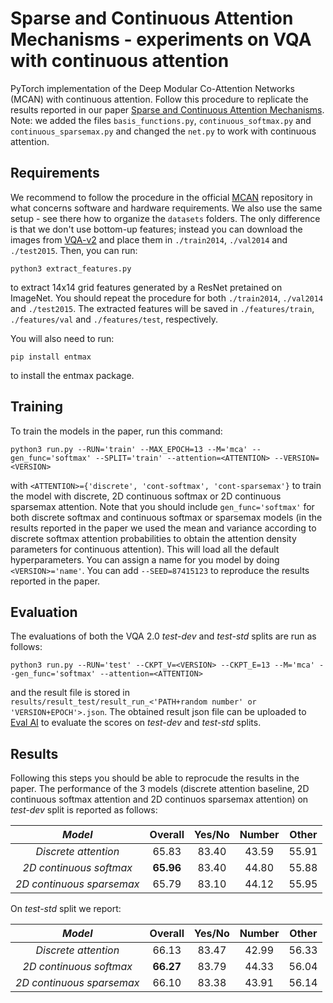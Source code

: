 # Sparse and Continuous Attention Mechanisms - experiments on VQA with continuous attention
PyTorch implementation of the Deep Modular Co-Attention Networks (MCAN) with continuous attention. Follow this procedure to replicate the results reported in our paper [Sparse and Continuous Attention Mechanisms](https://arxiv.org/abs/2006.07214). Note: we added the files `basis_functions.py`, `continuous_softmax.py` and `continuous_sparsemax.py` and changed the `net.py` to work with continuous attention.

## Requirements

We recommend to follow the procedure in the official [MCAN](https://github.com/MILVLG/mcan-vqa) repository in what concerns software and hardware requirements. We also use the same setup - see there how to organize the `datasets` folders. The only difference is that we don't use bottom-up features; instead you can download the images from [VQA-v2](https://visualqa.org/download.html) and place them in `./train2014`, `./val2014` and `./test2015`. Then, you can run:
```features
python3 extract_features.py
```
to extract 14x14 grid features generated by a ResNet pretained on ImageNet. You should repeat the procedure for both `./train2014`, `./val2014` and `./test2015`. The extracted features will be saved in `./features/train`, `./features/val` and `./features/test`, respectively. 

You will also need to run:

```entmax
pip install entmax
```
to install the entmax package.

## Training

To train the models in the paper, run this command:

```train
python3 run.py --RUN='train' --MAX_EPOCH=13 --M='mca' --gen_func='softmax' --SPLIT='train' --attention=<ATTENTION> --VERSION=<VERSION>
```
with ```<ATTENTION>={'discrete', 'cont-softmax', 'cont-sparsemax'}``` to train the model with discrete, 2D continuous softmax or 2D continuous sparsemax attention. Note that you should include ```gen_func='softmax'``` for both discrete softmax and continuous softmax or sparsemax models (in the results reported in the paper we used the mean and variance according to discrete softmax attention probabilities to obtain the attention density parameters for continuous attention). This will load all the default hyperparameters. You can assign a name for you model by doing ```<VERSION>='name'```. You can add ```--SEED=87415123``` to reproduce the results reported in the paper.

## Evaluation

The evaluations of both the VQA 2.0 *test-dev* and *test-std* splits are run as follows:

```eval
python3 run.py --RUN='test' --CKPT_V=<VERSION> --CKPT_E=13 --M='mca' --gen_func='softmax' --attention=<ATTENTION>

```
and the result file is stored in ```results/result_test/result_run_<'PATH+random number' or 'VERSION+EPOCH'>.json```. The obtained result json file can be uploaded to [Eval AI](https://evalai.cloudcv.org/web/challenges/challenge-page/163/overview) to evaluate the scores on *test-dev* and *test-std* splits.

## Results

Following this steps you should be able to reprocude the results in the paper. The performance of the 3 models (discrete attention baseline, 2D continuous softmax attention and 2D continuos sparsemax attention) on *test-dev* split is reported as follows:

_Model_ | Overall | Yes/No | Number | Other  
:-: | :-: | :-: | :-: | :-:
_Discrete attention_      | 65.83    | 83.40     | 43.59 | 55.91 | 
_2D continuous softmax_   | **65.96**| 83.40     | 44.80 | 55.88 |
_2D continuous sparsemax_ | 65.79    | 83.10     | 44.12 | 55.95 |

On *test-std* split we report:

_Model_ | Overall | Yes/No | Number | Other  
:-: | :-: | :-: | :-: | :-:
_Discrete attention_      | 66.13    | 83.47     | 42.99 | 56.33 | 
_2D continuous softmax_   | **66.27**| 83.79     | 44.33 | 56.04 |
_2D continuous sparsemax_ | 66.10    | 83.38     | 43.91 | 56.14 |


